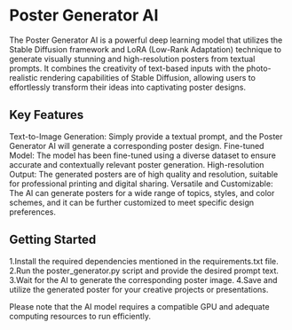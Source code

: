 # Poster Generator AI
The Poster Generator AI is a powerful deep learning model that utilizes the Stable Diffusion framework and LoRA (Low-Rank Adaptation) technique to generate visually stunning and high-resolution posters from textual prompts. It combines the creativity of text-based inputs with the photo-realistic rendering capabilities of Stable Diffusion, allowing users to effortlessly transform their ideas into captivating poster designs.

## Key Features
Text-to-Image Generation: Simply provide a textual prompt, and the Poster Generator AI will generate a corresponding poster design.
Fine-tuned Model: The model has been fine-tuned using a diverse dataset to ensure accurate and contextually relevant poster generation.
High-resolution Output: The generated posters are of high quality and resolution, suitable for professional printing and digital sharing.
Versatile and Customizable: The AI can generate posters for a wide range of topics, styles, and color schemes, and it can be further customized to meet specific design preferences.

## Getting Started
1.Install the required dependencies mentioned in the requirements.txt file.
2.Run the poster_generator.py script and provide the desired prompt text.
3.Wait for the AI to generate the corresponding poster image.
4.Save and utilize the generated poster for your creative projects or presentations.

Please note that the AI model requires a compatible GPU and adequate computing resources to run efficiently.

